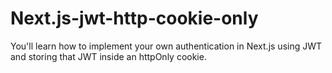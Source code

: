 # Next.js-jwt-http-cookie-only
You'll learn how to implement your own authentication in Next.js using JWT and storing that JWT inside an httpOnly cookie.
